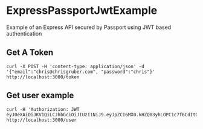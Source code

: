 # ExpressPassportJwtExample
Example of an Express API secured by Passport using JWT based authentication

## Get A Token
```
curl -X POST -H 'content-type: application/json' -d '{"email":"chris@chrisgruber.com", "password":"chris"}' http://localhost:3000/token
```

## Get user example
```
curl -H 'Authorization: JWT eyJ0eXAiOiJKV1QiLCJhbGciOiJIUzI1NiJ9.eyJpZCI6MX0.kHZQ03yhLOPC1c7f6CdItQbT2ljvMQLbucdJVkqwEKs' http://localhost:3000/user
```